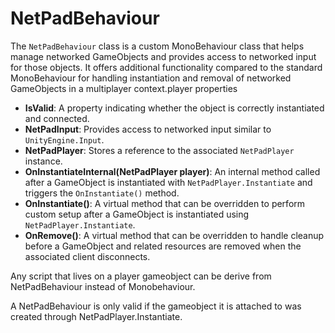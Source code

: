 # NetPadBehaviour

The `NetPadBehaviour` class is a custom MonoBehaviour class that helps manage networked GameObjects and provides access to networked input for those objects. It offers additional functionality compared to the standard MonoBehaviour for handling instantiation and removal of networked GameObjects in a multiplayer context.player properties



* **IsValid**: A property indicating whether the object is correctly instantiated and connected.
* **NetPadInput**: Provides access to networked input similar to `UnityEngine.Input`.
* **NetPadPlayer**: Stores a reference to the associated `NetPadPlayer` instance.
* **OnInstantiateInternal(NetPadPlayer player)**: An internal method called after a GameObject is instantiated with `NetPadPlayer.Instantiate` and triggers the `OnInstantiate()` method.
* **OnInstantiate()**: A virtual method that can be overridden to perform custom setup after a GameObject is instantiated using `NetPadPlayer.Instantiate`.
* **OnRemove()**: A virtual method that can be overridden to handle cleanup before a GameObject and related resources are removed when the associated client disconnects.

Any script that lives on a player gameobject can be derive from NetPadBehaviour instead of Monobehaviour.

A NetPadBehaviour is only valid if the gameobject it is attached to was created through NetPadPlayer.Instantiate.

